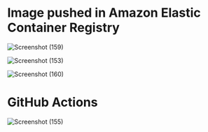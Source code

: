 # Image pushed in Amazon Elastic Container Registry
![Screenshot (159)](https://github.com/user-attachments/assets/b68e8e7a-bf0d-4800-a27a-2d1c5da65a0e) 
<br>


![Screenshot (153)](https://github.com/user-attachments/assets/9ea7e770-217b-48a4-b740-00a26f0e322d)


![Screenshot (160)](https://github.com/user-attachments/assets/b11ad43c-f764-437d-a016-48cace3772ad)

# GitHub Actions

![Screenshot (155)](https://github.com/user-attachments/assets/0bbaec0b-b3fd-4bf2-80f2-f21af3365959)
